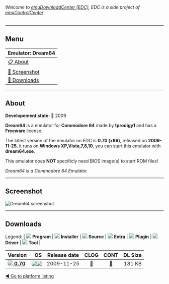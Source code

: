 ###### Welcome to [emuDownloadCenter (EDC)](https://github.com/PhoenixInteractiveNL/emuDownloadCenter/wiki/), EDC is a side project of [emuControlCenter](https://github.com/PhoenixInteractiveNL/emuControlCenter/wiki/)
***
## Menu
| **Emulator: Dream64** |
|:---------|
| [:clipboard: About](#about) |
| [:sunrise: Screenshot](#screenshot) |
| [:floppy_disk: Downloads](#downloads) |
***
## About
**Developement state:** :red_circle: 2009

**Dream64** is a emulator for **Commodore 64** made by **tprodigy1** and has a **Freeware** license.

The latest version of the emulator on EDC is **0.70 (x86)**, released on **2009-11-25**, it runs on **Windows XP,Vista,7,8,10**, you can start this emulator with **dream64.exe**.

This emulator does **NOT** specificly need BIOS image(s) to start ROM files!

_Dream64 is a Commodore 64 Emulator._
***
## Screenshot
![](https://raw.githubusercontent.com/PhoenixInteractiveNL/emuDownloadCenter/master/hooks/dream64/emulator_screen_01.jpg "Dream64 screenshot.")
***
## Downloads
Legend: | 
![](https://raw.githubusercontent.com/wiki/PhoenixInteractiveNL/emuDownloadCenter/images_misc/icon_program_24.png) **Program** | 
![](https://raw.githubusercontent.com/wiki/PhoenixInteractiveNL/emuDownloadCenter/images_misc/icon_installer_24.png) **Installer** | 
![](https://raw.githubusercontent.com/wiki/PhoenixInteractiveNL/emuDownloadCenter/images_misc/icon_source_code_24.png) **Source** | 
![](https://raw.githubusercontent.com/wiki/PhoenixInteractiveNL/emuDownloadCenter/images_misc/icon_extra_24.png) **Extra** | 
![](https://raw.githubusercontent.com/wiki/PhoenixInteractiveNL/emuDownloadCenter/images_misc/icon_plugin_24.png) **Plugin** | 
![](https://raw.githubusercontent.com/wiki/PhoenixInteractiveNL/emuDownloadCenter/images_misc/icon_driver_24.png) **Driver** | 
![](https://raw.githubusercontent.com/wiki/PhoenixInteractiveNL/emuDownloadCenter/images_misc/icon_tool_24.png) **Tool** | 
 
| Version | OS | Release date | CLOG | CONT | DL Size |
|:--------|---:|:------------:|:----:|:----:|--------:|
| [![](https://raw.githubusercontent.com/wiki/PhoenixInteractiveNL/emuDownloadCenter/images_misc/icon_program_24.png) **0.70**](https://github.com/PhoenixInteractiveNL/edc-repo0002/raw/master/dream64/0.70.7z) | ![](https://raw.githubusercontent.com/wiki/PhoenixInteractiveNL/emuDownloadCenter/images_misc/logo_windows_24.png)![](https://raw.githubusercontent.com/wiki/PhoenixInteractiveNL/emuDownloadCenter/images_misc/icon_32-bit_24.png) | 2009-11-25 | [:page_facing_up:](https://github.com/PhoenixInteractiveNL/edc-repo0002/blob/master/dream64/0.70_changelog.txt) | [:mag_right:](https://github.com/PhoenixInteractiveNL/edc-repo0002/blob/master/dream64/0.70_contents.txt) | 181 KB |

[:arrow_backward: Go to platform listing](https://github.com/PhoenixInteractiveNL/emuDownloadCenter/wiki/EDC-Platform-List)
